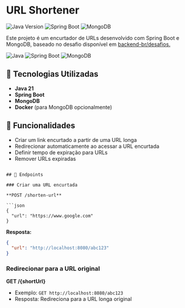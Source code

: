# URL Shortener

![Java Version](https://img.shields.io/badge/Java-21+-blue)
![Spring Boot](https://img.shields.io/badge/Spring%20Boot-3.4.2-brightgreen)
![MongoDB](https://img.shields.io/badge/MongoDB-8.0.4-blue)

Este projeto é um encurtador de URLs desenvolvido com Spring Boot e MongoDB, baseado no desafio disponível em [backend-br/desafios. ](https://github.com/backend-br/desafios/blob/master/url-shortener/PROBLEM.md)

![Java](https://img.shields.io/badge/Java-17-blue?style=for-the-badge&logo=java)
![Spring Boot](https://img.shields.io/badge/Spring%20Boot-3-green?style=for-the-badge&logo=springboot)
![MongoDB](https://img.shields.io/badge/MongoDB-Database-brightgreen?style=for-the-badge&logo=mongodb)

## 🚀 Tecnologias Utilizadas

- **Java 21**
- **Spring Boot**
- **MongoDB**
- **Docker** (para MongoDB opcionalmente)

## 📌 Funcionalidades

- Criar um link encurtado a partir de uma URL longa
- Redirecionar automaticamente ao acessar a URL encurtada
- Definir tempo de expiração para URLs
- Remover URLs expiradas

```

## 🔗 Endpoints

### Criar uma URL encurtada

**POST /shorten-url**

```json
{
  "url": "https://www.google.com"
}
```

**Resposta:**

```json
{
  "url": "http://localhost:8080/abc123"
}
```

### Redirecionar para a URL original

**GET /{shortUrl}**

- Exemplo: `GET http://localhost:8080/abc123`
- Resposta: Redireciona para a URL longa original




